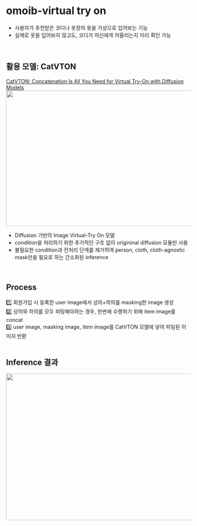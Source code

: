 # omoib-virtual try on
- 사용자가 추천받은 코디나 옷장의 옷을 가상으로 입어보는 기능
- 실제로 옷을 입어보지 않고도, 코디가 자신에게 어울리는지 미리 확인 가능
<br>

## 활용 모델: CatVTON
[CatVTON: Concatenation Is All You Need for Virtual Try-On with Diffusion Models](https://github.com/Zheng-Chong/CatVTON)
<img src="https://github.com/user-attachments/assets/d35efb07-a6f6-4939-8d4e-726bc46ac98c" width="900" height="370"/>

- Diffusion 기반의 Image Virtual-Try On 모델
- condition을 처리하기 위한 추가적인 구조 없이 origininal diffusion 모듈만 사용
- 불필요한 condition과 전처리 단계를 제거하여 person, cloth, cloth-agnostic mask만을 필요로 하는 간소화된 inference
<br>

## Process
1️⃣ 회원가입 시 등록한 user image에서 상의+하의를 masking한 image 생성<br>
2️⃣ 상의와 하의를 모두 피팅해야하는 경우, 한번에 수행하기 위해 item image를 concat<br>
3️⃣ user image, masking image, item image를 CatVTON 모델에 넣어 피팅된 이미지 반환
<br>
<br>

## Inference 결과
<img src="https://github.com/user-attachments/assets/0b215759-26a8-4390-8c0f-e347ca95fb2a" width="800" height="400"/>

